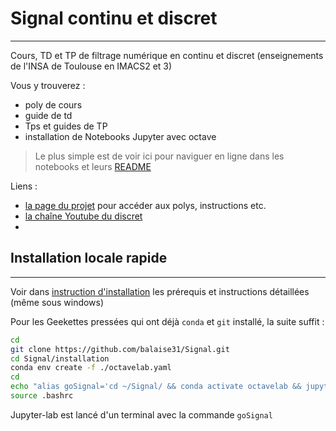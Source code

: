 # Signal continu et discret
---



Cours, TD et TP de filtrage numérique en continu et discret (enseignements de l'INSA de Toulouse en IMACS2 et 3)

Vous y trouverez :
  - poly de cours
  - guide de td
  - Tps et guides de TP
  - installation de Notebooks Jupyter avec octave

> Le plus simple est de voir ici pour naviguer en ligne dans les notebooks et leurs [README](README.ipynb)



Liens :
  - [la page du projet](https://balaise31.github.io/Signal/index.html) pour accéder aux polys, instructions etc.
  - [la chaîne Youtube du discret](https://youtube.com/playlist?list=PL_wkaC4iMBTlJQpi7W18pkzR_kY9d-jsU) 
  - 
## Installation locale rapide
---

Voir dans [instruction d'installation](./installation/README.md) les prérequis et instructions détaillées (même sous windows)

Pour les Geekettes pressées qui ont déjà `conda` et `git` installé, la suite suffit :
```bash
cd
git clone https://github.com/balaise31/Signal.git
cd Signal/installation
conda env create -f ./octavelab.yaml
cd
echo "alias goSignal='cd ~/Signal/ && conda activate octavelab && jupyter-lab'">>.bashrc
source .bashrc
```

Jupyter-lab est lancé d'un terminal avec la commande `goSignal`



